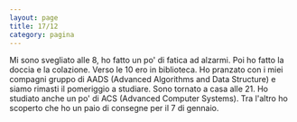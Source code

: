```yaml
--- 
layout: page
title: 17/12
category: pagina
---
```


Mi sono svegliato alle 8, ho fatto un po' di fatica ad alzarmi.
Poi ho fatto la doccia e la colazione. Verso le 10 ero in biblioteca.
Ho pranzato con i miei compagni gruppo di AADS (Advanced Algorithms and Data
Structure) e siamo rimasti il pomeriggio a studiare. 
Sono tornato a casa alle 21. Ho studiato anche un po' di ACS (Advanced Computer
Systems). Tra l'altro ho scoperto che ho un paio di consegne per il 7 di
gennaio.
